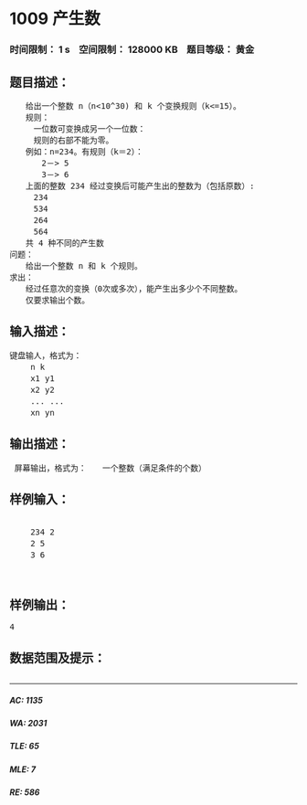 # 1009 产生数   
### 时间限制： 1 s&nbsp;&nbsp;&nbsp;&nbsp;空间限制： 128000 KB&nbsp;&nbsp;&nbsp;&nbsp;题目等级： 黄金  
## 题目描述：  

<pre>
　　给出一个整数 n（n<10^30) 和 k 个变换规则（k<=15）。  
　　规则：  
　　　一位数可变换成另一个一位数：  
　　　规则的右部不能为零。  
　　例如：n=234。有规则（k＝2）：  
　　　　2－> 5  
　　　　3－> 6  
　　上面的整数 234 经过变换后可能产生出的整数为（包括原数）:  
　　　234  
　　　534  
　　　264  
　　　564  
　　共 4 种不同的产生数  
问题：  
　　给出一个整数 n 和 k 个规则。  
求出：  
　　经过任意次的变换（0次或多次），能产生出多少个不同整数。  
　　仅要求输出个数。
</pre>
  
  
## 输入描述：  

<pre>
键盘输人，格式为：  
 　　n k  
 　　x1 y1  
 　　x2 y2  
 　　... ...  
 　　xn yn
</pre>
  
  
## 输出描述：  

<pre>
 屏幕输出，格式为：　　一个整数（满足条件的个数）
</pre>
  
  
## 样例输入：  

<pre>
  
　　 234 2  
　 　2 5  
 　　3 6  
  

</pre>
  
  
## 样例输出：  

<pre>
4
</pre>
  
  
## 数据范围及提示：  

<pre>
</pre>
  
  
***  

##### AC: 1135  
##### WA: 2031  
##### TLE: 65  
##### MLE: 7  
##### RE: 586  
